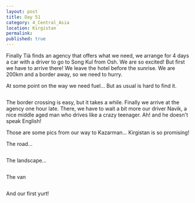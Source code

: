 ```yaml
---
layout: post
title: Day 51
category: 4_Central_Asia
location: Kirgistan
permalink: 
published: true
---
```


Finally Tià finds an agency that offers what we need, we arrange for 4 days a car with a driver to go to Song Kul from Osh. We are so excited! But first we have to arrive there! We leave the hotel before the sunrise. We are 200km and a border away, so we need to hurry.

At some point on the way we need fuel... But as usual is hard to find it.

<p><a
href="https://lh3.googleusercontent.com/1m-M_15lvnNo4gIrSYUu7c8plF0EX2qLBy021CHyv8ddxC-0irPGvrzVp5g9jzigQjR9P4Rsux3tlHc755UgVcfp3HZP6jj3pyxAt2YTJYE7eDrbIjVdJT8WcnK1jDjBPSXFUeT7bGvv6UcDxsIT6K_vCo7C4T1p_IwsXwSYzfUyzoOc_goMR_0nvI6Rfl6Tn8Re8iuwPigAT1IGNBhrr-F0AmOg8-DeHJ8MFPpUS5cQW59eD5ez6DFmv6Br5n_bUqdxE0dmKIV1QQm4hcFXF3XIFVOD1ALtU2RgS4oJaFaWyPmn9OPp1cUqE0d_9gUHOeWGkTJtE2uK2sPd0vxQqs0aMsoekvCONLv8izgJieMavBuswi_16kRDzOTHitRrbx5Dt2QxLXYJPAy7wQB56zMP4man0omqJF1BCWzfzzmW6--Nb0KhLJH8zrNoLRWrof2QUk988H31tif0VEP9ojb1Aua9NTayxJqvchNqk2eYYZTIU2J7Cm0yHx-jbBsBK0CSDSXCJBKSOM-cxJY86NxnQ8Q3VAmI1dxT1Essmd-0GCgJSce3CJ6l02_c_ewEKp6P8dYsWCBd2Q0GxEeKvNJwPEGqq-Jkx5TuuxG1N9ksblUOhLtsWBMJ-x-v7M0BZ2beqGAfiJldZoVnz2cqdiMS-FU3iprJMg=w840-h630-no"><img 
src="https://lh3.googleusercontent.com/1m-M_15lvnNo4gIrSYUu7c8plF0EX2qLBy021CHyv8ddxC-0irPGvrzVp5g9jzigQjR9P4Rsux3tlHc755UgVcfp3HZP6jj3pyxAt2YTJYE7eDrbIjVdJT8WcnK1jDjBPSXFUeT7bGvv6UcDxsIT6K_vCo7C4T1p_IwsXwSYzfUyzoOc_goMR_0nvI6Rfl6Tn8Re8iuwPigAT1IGNBhrr-F0AmOg8-DeHJ8MFPpUS5cQW59eD5ez6DFmv6Br5n_bUqdxE0dmKIV1QQm4hcFXF3XIFVOD1ALtU2RgS4oJaFaWyPmn9OPp1cUqE0d_9gUHOeWGkTJtE2uK2sPd0vxQqs0aMsoekvCONLv8izgJieMavBuswi_16kRDzOTHitRrbx5Dt2QxLXYJPAy7wQB56zMP4man0omqJF1BCWzfzzmW6--Nb0KhLJH8zrNoLRWrof2QUk988H31tif0VEP9ojb1Aua9NTayxJqvchNqk2eYYZTIU2J7Cm0yHx-jbBsBK0CSDSXCJBKSOM-cxJY86NxnQ8Q3VAmI1dxT1Essmd-0GCgJSce3CJ6l02_c_ewEKp6P8dYsWCBd2Q0GxEeKvNJwPEGqq-Jkx5TuuxG1N9ksblUOhLtsWBMJ-x-v7M0BZ2beqGAfiJldZoVnz2cqdiMS-FU3iprJMg=w840-h630-no" alt=""></a></p>

The border crossing is easy, but it takes a while. Finally we arrive at the agency one hour late. There, we have to wait a bit more our driver Navik, a nice middle aged man who drives like a crazy teenager. Ah! and he doesn't speak English!

Those are some pics from our way to Kazarman... Kirgistan is so promising!

The road...

<p><a
href="https://lh3.googleusercontent.com/B4_Zd1F4CgkR6l8k6-jpYr4ibBm_Ejmi6xXzUw00zkQHqk0kK71gJhweOouKCMzmBeKFivEz-jO-v2sxZlI0JZC8fmpaulglDrrpFaCZ0Bo49zwgsdq-GCOzLdNdeHWLNdC6N4mqWWNPMA7tjDOcdqbiJOf0w0ra_O9hQ99ORnMGianqUWwx3JmFUubEUk9vkQgjkObziV3oQnC6uiWgVTNGZ6eGHi62PcD5aWDkw1gxcE3VAqEIDXLDLa_QrZFw1jKHH_Ymf3wuIMqSXHY80Te6C-gsLbfBkR-FomUVr7c2RPTkmDxYeP99beEnfMq7iDOwYAo8UAUCuOQGmbunvOqIgUGuf4ulF5wKsRZ25aYqKORWN0h-oCmm-z9dkwm_whNY4yz4hf1tlaB9LodnVIe_NVLRxxzdL2EZIr6C_gBGVNnLH3G8sXdFIzYO57qhMuQjmXfDlnqmAsuVG3-m8twvn9jC5iHcxMnBgvBVx9UCAFDuo1Oz8BAj3RcIIH5XVadWzLD1Qtv1L9SwJymj2bfGIsleq-yKMHSHowdh8ZuIoijtAdx4HWyxa_DwVDlDHlCRzYmcGIQCuC66LPHu6Rss4-JQ6ZCkGN5C7RFncEKanyuQjdCxrhO4YOnXuq8Y1UUaCv3GCegdW7-W5DJyVJkv6liL1soPLA=w840-h630-no"><img 
src="https://lh3.googleusercontent.com/B4_Zd1F4CgkR6l8k6-jpYr4ibBm_Ejmi6xXzUw00zkQHqk0kK71gJhweOouKCMzmBeKFivEz-jO-v2sxZlI0JZC8fmpaulglDrrpFaCZ0Bo49zwgsdq-GCOzLdNdeHWLNdC6N4mqWWNPMA7tjDOcdqbiJOf0w0ra_O9hQ99ORnMGianqUWwx3JmFUubEUk9vkQgjkObziV3oQnC6uiWgVTNGZ6eGHi62PcD5aWDkw1gxcE3VAqEIDXLDLa_QrZFw1jKHH_Ymf3wuIMqSXHY80Te6C-gsLbfBkR-FomUVr7c2RPTkmDxYeP99beEnfMq7iDOwYAo8UAUCuOQGmbunvOqIgUGuf4ulF5wKsRZ25aYqKORWN0h-oCmm-z9dkwm_whNY4yz4hf1tlaB9LodnVIe_NVLRxxzdL2EZIr6C_gBGVNnLH3G8sXdFIzYO57qhMuQjmXfDlnqmAsuVG3-m8twvn9jC5iHcxMnBgvBVx9UCAFDuo1Oz8BAj3RcIIH5XVadWzLD1Qtv1L9SwJymj2bfGIsleq-yKMHSHowdh8ZuIoijtAdx4HWyxa_DwVDlDHlCRzYmcGIQCuC66LPHu6Rss4-JQ6ZCkGN5C7RFncEKanyuQjdCxrhO4YOnXuq8Y1UUaCv3GCegdW7-W5DJyVJkv6liL1soPLA=w840-h630-no" alt=""></a></p>


The landscape...

<p><a
href="https://lh3.googleusercontent.com/M856IFDOoBIa4RGLwD3bcQyoqPfHkVofOsDeG3XAC5aVlUzHmP3R5oH1OJ9eDJgIg6U4FPFEohjQhjZtPN0FYkUF90XDYtuIWXzx5BGupmzEcQxPBixV1yrt0Wud0R6pbp_IYNuVw2S7ti0Y_I6c4OhXx8uKK1MJmQqlRkqT_4B31G7QBYaeCFmVzVKZAvYhmEqirV0kpzSAZ9AQ4zGoRXKOb9oSfNdvPWXiYB2sE9q9JKNi6HDPKetbAmqWSUSZeNZKpXG3PpyC1MsimNzFtfw33lbXBTnvkliK2wROKQhL3dl61lGBGzPzhdU6Zeo31jUPs0wFhQiHn0ojLAWW-_gBLXOhJo7mBciCC8EloETNRn0QHC9F2KQzqxcPPFlzyBZxs7beb8zsp7Rqy-2mnSDOxoYWWOii0Gn__T4zYXK0MftJ3GrQN1CucU7mgLdkR52ZiDwDBQwITCvyKg49-Iz1wX9PD3bswXee8nrTYhaZctXXG6MyY56XRAYioFnlS0AZKugjvdGiytVGEzd5-uU_As3K4TnpiZNhkGHg4XGEQGvxMb10b7nFRnpbDPtDBrOySWMAXGEa-5jNZGjpgv_2al9R-7P-BVBHbXvM83lhsImgP1HgCLT9q9X5ehIYJmJrn6RnNDKbTn-xqLNNR5O_rbSsMCPCXw=w1052-h789-no"><img 
src="https://lh3.googleusercontent.com/M856IFDOoBIa4RGLwD3bcQyoqPfHkVofOsDeG3XAC5aVlUzHmP3R5oH1OJ9eDJgIg6U4FPFEohjQhjZtPN0FYkUF90XDYtuIWXzx5BGupmzEcQxPBixV1yrt0Wud0R6pbp_IYNuVw2S7ti0Y_I6c4OhXx8uKK1MJmQqlRkqT_4B31G7QBYaeCFmVzVKZAvYhmEqirV0kpzSAZ9AQ4zGoRXKOb9oSfNdvPWXiYB2sE9q9JKNi6HDPKetbAmqWSUSZeNZKpXG3PpyC1MsimNzFtfw33lbXBTnvkliK2wROKQhL3dl61lGBGzPzhdU6Zeo31jUPs0wFhQiHn0ojLAWW-_gBLXOhJo7mBciCC8EloETNRn0QHC9F2KQzqxcPPFlzyBZxs7beb8zsp7Rqy-2mnSDOxoYWWOii0Gn__T4zYXK0MftJ3GrQN1CucU7mgLdkR52ZiDwDBQwITCvyKg49-Iz1wX9PD3bswXee8nrTYhaZctXXG6MyY56XRAYioFnlS0AZKugjvdGiytVGEzd5-uU_As3K4TnpiZNhkGHg4XGEQGvxMb10b7nFRnpbDPtDBrOySWMAXGEa-5jNZGjpgv_2al9R-7P-BVBHbXvM83lhsImgP1HgCLT9q9X5ehIYJmJrn6RnNDKbTn-xqLNNR5O_rbSsMCPCXw=w1052-h789-no" alt=""></a></p>

The van

<p><a
href="https://lh3.googleusercontent.com/63ir_nga94yQHV9ScleY2BwugFZ-kRtQKWoNhRboxYfE-CltQPia70n2CdRgHa6HBV9fba7DocgDS5YmzCQNbVd4NXv0LvFb90Swv7NjWYMicLkmVEbhkWgL0j9rA2atRLv--1krhCdfnoSsdW4uwk1FSZA2MTX9JpqdNCe2juwHptkJwMmBNcfPtbad2IiqqKaMOCNjxR2vkV9oplwYr1fsN9Ep6H7lGvBxEdWc4RznR7O1xB4DNCeCkqe0JLI6L73dq0nNKifnuWLorBH6kCVkxYWDyy69SyxkIVB3SmK_VtGBX1ACOqB9a45yhbo70NngaS4avOEN0DuTHQ1mZRBmGSF2_z52DU7BHdc8Y139vDvAVJFSx23MhWO1PcASu6Sh6K1Q4QDPgozK9T8NMrueAalvRns2RYOslvzRSvPj3-7Pr-voeivQKgxsmqiiSTgsJHdz4RDulYBiqZo0If8iJbOPvZIXKki-StpvA0IfBw73Px8Pzrrk0mP3DhxH_ijyzM19ivzLFp94XGTlQifdCZNjDWzN4q1Xf8lqamynmEUbB1o39COjiwk_v5ZuOWrV1dliRXtkEAdft9leOepipl__6mKhCu159Am5cNe19vKLwGrtIJuo_4Xe8TxlZU8ia4-jFiam8y0FodRClYP5AxlYnb9sLA=w840-h630-no"><img 
src="https://lh3.googleusercontent.com/63ir_nga94yQHV9ScleY2BwugFZ-kRtQKWoNhRboxYfE-CltQPia70n2CdRgHa6HBV9fba7DocgDS5YmzCQNbVd4NXv0LvFb90Swv7NjWYMicLkmVEbhkWgL0j9rA2atRLv--1krhCdfnoSsdW4uwk1FSZA2MTX9JpqdNCe2juwHptkJwMmBNcfPtbad2IiqqKaMOCNjxR2vkV9oplwYr1fsN9Ep6H7lGvBxEdWc4RznR7O1xB4DNCeCkqe0JLI6L73dq0nNKifnuWLorBH6kCVkxYWDyy69SyxkIVB3SmK_VtGBX1ACOqB9a45yhbo70NngaS4avOEN0DuTHQ1mZRBmGSF2_z52DU7BHdc8Y139vDvAVJFSx23MhWO1PcASu6Sh6K1Q4QDPgozK9T8NMrueAalvRns2RYOslvzRSvPj3-7Pr-voeivQKgxsmqiiSTgsJHdz4RDulYBiqZo0If8iJbOPvZIXKki-StpvA0IfBw73Px8Pzrrk0mP3DhxH_ijyzM19ivzLFp94XGTlQifdCZNjDWzN4q1Xf8lqamynmEUbB1o39COjiwk_v5ZuOWrV1dliRXtkEAdft9leOepipl__6mKhCu159Am5cNe19vKLwGrtIJuo_4Xe8TxlZU8ia4-jFiam8y0FodRClYP5AxlYnb9sLA=w840-h630-no" alt=""></a></p>


And our first yurt!

<p><a
href="https://lh3.googleusercontent.com/KWEvOYsHfPYh6mRCpUjq0kkeqkyTa9k83W7IqEOxBdxNbE57EdY6oqkzhLarejfm-M5aO8zp6X6yqghnVfFLniLOlDz3XkywVP_YSnJdUSrKa0fZ2iodOCiSC7jdlF2I01OSnBYKEjab1mWQ73Vncfgk_wQ9HXXkFc8EsWeyTJ7bxOtRhnz5IZM6YJiiudryot6BbMkv5CEQl6Z_MrJ0DfEmDKOVL3z4ZzGBh8THq9TWHIZT9tLF7Ub2oQ_Ksq1eEiBbM3FSxosvujkqyuJ-tVVpAroFxm-oI7uaaiFFgAD0QfZQLLQ2z3-_fexVFdLrRJH1kDsckosdUkAqq6ogxDLI7goTKkmtdfOl0eJb1UKSfZlPqJixAb1ckp6hO8--4ENuTXQlMhJx61uE0_vkMS9phPoRUQiealCZbyRX3F_y4H9Wmg2gkrAdGjgIR5nP3WQHL3dFX9rB1J_XG7SUDX0VUwI8yP_lxoIA8YZcag3LZBSr0M2wrqqgX8mHjcfVjfBKiZ87wF_jugIMtyRT3OXEymzjL-ToLPSn1kNcp1abHDv1AW-Auujr4uMxZRmUtxJDEwNgMWlo_7Wb6cD-IMZZzcN2BRRltzvwHN90r5NYR2wvnNo-cW2wppBov6OXHqiWnI-fHOPe5onwDaJ_gy2MCqTKJzgMzA=w840-h630-no"><img 
src="https://lh3.googleusercontent.com/KWEvOYsHfPYh6mRCpUjq0kkeqkyTa9k83W7IqEOxBdxNbE57EdY6oqkzhLarejfm-M5aO8zp6X6yqghnVfFLniLOlDz3XkywVP_YSnJdUSrKa0fZ2iodOCiSC7jdlF2I01OSnBYKEjab1mWQ73Vncfgk_wQ9HXXkFc8EsWeyTJ7bxOtRhnz5IZM6YJiiudryot6BbMkv5CEQl6Z_MrJ0DfEmDKOVL3z4ZzGBh8THq9TWHIZT9tLF7Ub2oQ_Ksq1eEiBbM3FSxosvujkqyuJ-tVVpAroFxm-oI7uaaiFFgAD0QfZQLLQ2z3-_fexVFdLrRJH1kDsckosdUkAqq6ogxDLI7goTKkmtdfOl0eJb1UKSfZlPqJixAb1ckp6hO8--4ENuTXQlMhJx61uE0_vkMS9phPoRUQiealCZbyRX3F_y4H9Wmg2gkrAdGjgIR5nP3WQHL3dFX9rB1J_XG7SUDX0VUwI8yP_lxoIA8YZcag3LZBSr0M2wrqqgX8mHjcfVjfBKiZ87wF_jugIMtyRT3OXEymzjL-ToLPSn1kNcp1abHDv1AW-Auujr4uMxZRmUtxJDEwNgMWlo_7Wb6cD-IMZZzcN2BRRltzvwHN90r5NYR2wvnNo-cW2wppBov6OXHqiWnI-fHOPe5onwDaJ_gy2MCqTKJzgMzA=w840-h630-no" alt=""></a></p>




